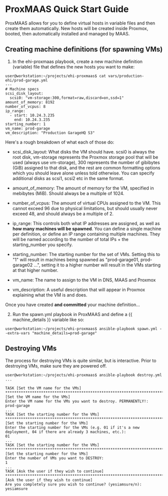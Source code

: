 
# ProxMAAS Quick Start Guide

ProxMAAS allows for you to define virtual hosts in variable files and then create them automatically. New hosts will be created inside Proxmox, booted, then automatically installed and managed by MAAS.

## Creating machine definitions (for spawning VMs)

1) In the ehi-proxmaas playbook, create a new machine definition (variable) file that defines the new hosts you want to make:
```
user@workstation:~/projects/ehi-proxmaas$ cat vars/production-ehi/prod-garage.yml 
---
# Machine specs
scsi_disk_layout:
  scsi0: "vm-storage:300,format=raw,discard=on,ssd=1"
amount_of_memory: 8192
number_of_vcpus: 8
ip_range:
  - start: 10.24.3.235
    end: 10.24.3.235
starting_number: 1
vm_name: prod-garage
vm_description: "Production GarageHQ S3"
```

Here's a rough breakdown of what each of those do:

* scsi_disk_layout: What disks the VM should have. scsi0 is always the root disk, vm-storage represents the Proxmox storage pool that will be used (always use vm-storage), 300 represents the number of gibibytes (GiB) assigned to that disk, and the rest are common formatting options which you should leave alone unless told otherwise. You can specify additional disks as scsi1, scsi2 etc in the same format.

* amount_of_memory: The amount of memory for the VM, specified in mebibytes (MiB). Should always be a multiple of 1024.

* number_of_vcpus: The amount of virtual CPUs assigned to the VM. This cannot exceed 96 due to physical limitations, but should usually never exceed 48, and should always be a multiple of 2.

* ip_range: This controls both what IP addresses are assigned, as well as **how many machines will be spawned**. You can define a single machine per definition, or define an IP range containing multiple machines. They will be named according to the number of total IPs + the starting_number you specify.

* starting_number: The starting number for the set of VMs. Setting this to "1" will result in machines being spawned as "prod-garage01, prod-garage02 ...", setting it to a higher number will result in the VMs starting at that higher number.

* vm_name: The name to assign to the VM in DNS, MAAS and Proxmox

* vm_description: A useful description that will appear in Proxmox explaining what the VM is and does.

Once you have created **and committed** your machine definition...

2) Run the spawn.yml playbook in ProxMAAS and define a {{ machine_details }} variable like so:
```
user@workstation:~/projects/ehi-proxmaas$ ansible-playbook spawn.yml --extra-vars "machine_details=prod-garage"
```

## Destroying VMs

The process for destroying VMs is quite similar, but is interactive. Prior to destroying VMs, make sure they are powered off.

```
user@workstation:~/projects/ehi-proxmaas$ ansible-playbook destroy.yml
...

TASK [Set the VM name for the VMs] **************************************************************************************************************************************
[Set the VM name for the VMs]
Enter the VM name for the VMs you want to destroy. PERMANENTLY!:
prod-garage
...
TASK [Set the starting number for the VMs] ******************************************************************************************************************************
[Set the starting number for the VMs]
Enter the starting number for the VMs (e.g. 01 if it's a new deployment, 04 if there are already 3 machines, etc.):
01
...
TASK [Set the starting number for the VMs] ******************************************************************************************************************************
[Set the starting number for the VMs]
Enter the number of VMs you want to DESTROY:
1
...
TASK [Ask the user if they wish to continue] ****************************************************************************************************************************
[Ask the user if they wish to continue]
Are you completely sure you wish to continue? (yesiamsure/n):
yesiamsure
```
